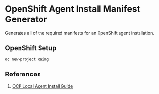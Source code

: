 # OpenShift Agent Install Manifest Generator

Generates all  of the required manifests for an OpenShift agent installation.

## OpenShift Setup

```shell
oc new-project oaimg
```

## References

1. [OCP Local Agent Install Guide](https://github.com/mathianasj/ocp-local-agent-install-guide)
